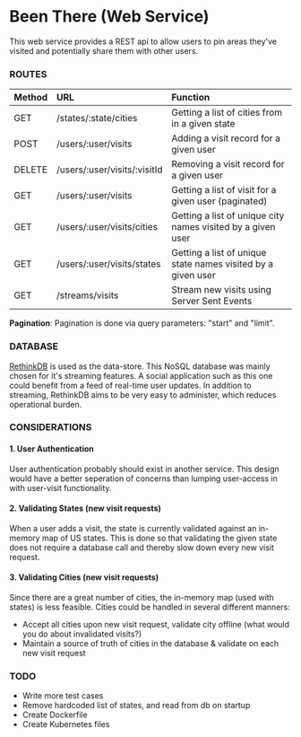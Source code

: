 # Been There (Web Service)

This web service provides a REST api to allow users to pin areas they've visited and potentially share them with other users.

### ROUTES
| Method | URL | Function |
|:-------|:----|:---------|
| GET | /states/:state/cities | Getting a list of cities from in a given state |
| POST | /users/:user/visits | Adding a visit record for a given user |
| DELETE | /users/:user/visits/:visitId | Removing a visit record for a given user |
| GET | /users/:user/visits | Getting a list of visit for a given user (paginated) |
| GET | /users/:user/visits/cities | Getting a list of unique city names visited by a given user |
| GET | /users/:user/visits/states | Getting a list of unique state names visited by a given user |
| GET | /streams/visits | Stream new visits using Server Sent Events |

**Pagination**: Pagination is done via query parameters: "start" and "limit".

### DATABASE
[RethinkDB](https://www.rethinkdb.com/) is used as the data-store. This NoSQL database was mainly chosen for it's streaming features. A social application such as this one could benefit from a feed of real-time user updates. In addition to streaming, RethinkDB aims to be very easy to administer, which reduces operational burden.

### CONSIDERATIONS
#### 1. User Authentication
User authentication probably should exist in another service. This design would have a better seperation of concerns than lumping user-access in with user-visit functionality.
#### 2. Validating States (new visit requests)
When a user adds a visit, the state is currently validated against an in-memory map of US states. This is done so that validating the given state does not require a database call and thereby slow down every new visit request.
#### 3. Validating Cities (new visit requests)
Since there are a great number of cities, the in-memory map (used with states) is less feasible. Cities could be handled in several different manners:
* Accept all cities upon new visit request, validate city offline (what would you do about invalidated visits?)
* Maintain a source of truth of cities in the database & validate on each new visit request

### TODO
* Write more test cases
* Remove hardcoded list of states, and read from db on startup
* Create Dockerfile
* Create Kubernetes files
